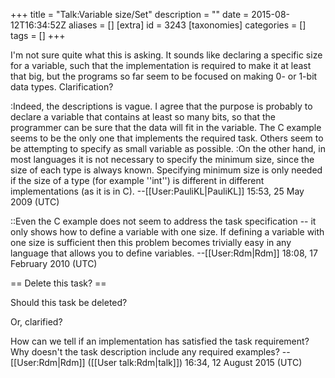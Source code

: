 +++
title = "Talk:Variable size/Set"
description = ""
date = 2015-08-12T16:34:52Z
aliases = []
[extra]
id = 3243
[taxonomies]
categories = []
tags = []
+++

I'm not sure quite what this is asking.  It sounds like declaring a specific size for a variable, such that the implementation is required to make it at least that big, but the programs so far seem to be focused on making 0- or 1-bit data types.  Clarification?

:Indeed, the descriptions is vague. I agree that the purpose is probably to declare a variable that contains at least so many bits, so that the programmer can be sure that the data will fit in the variable. The C example seems to be the only one that implements the required task. Others seem to be attempting to specify as small variable as possible.
:On the other hand, in most languages it is not necessary to specify the minimum size, since the size of each type is always known. Specifying minimum size is only needed if the size of a type (for example ''int'') is different in different implementations (as it is in C). --[[User:PauliKL|PauliKL]] 15:53, 25 May 2009 (UTC)

::Even the C example does not seem to address the task specification -- it only shows how to define a variable with one size.  If defining a variable with one size is sufficient then this problem becomes trivially easy in any language that allows you to define variables. --[[User:Rdm|Rdm]] 18:08, 17 February 2010 (UTC)

== Delete this task? ==

Should this task be deleted?

Or, clarified?

How can we tell if an implementation has satisfied the task requirement? Why doesn't the task description include any required examples? --[[User:Rdm|Rdm]] ([[User talk:Rdm|talk]]) 16:34, 12 August 2015 (UTC)
